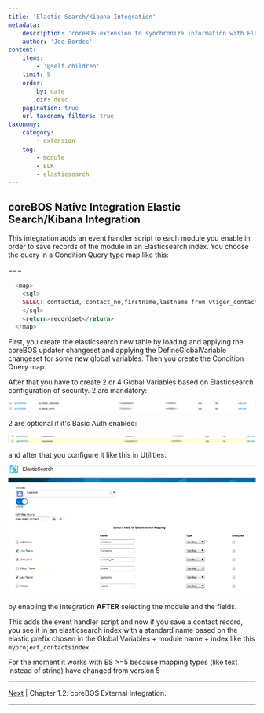 ```yaml
---
title: 'Elastic Search/Kibana Integration'
metadata:
    description: 'coreBOS extension to synchronize information with ElasticSearch'
    author: 'Joe Bordes'
content:
    items:
        - '@self.children'
    limit: 5
    order:
        by: date
        dir: desc
    pagination: true
    url_taxonomy_filters: true
taxonomy:
    category:
        - extension
    tag:
        - module
        - ELK
        - elasticsearch
---
```


## coreBOS Native Integration Elastic Search/Kibana Integration

This integration adds an event handler script to each module you enable in order to save records of the module in an Elasticsearch index. You choose the query in a Condition Query type map like this:

===

```php
  <map>
    <sql>
    SELECT contactid, contact_no,firstname,lastname from vtiger_contactdetails join vtiger_crmentity on crmid=contactid where vtiger_contactdetails.contactid =?
    </sql>
    <return>recordset</return>
  </map>
```

First, you create the elasticsearch new table by loading and applying the coreBOS updater changeset and applying the DefineGlobalVariable changeset for some new global variables. Then you create the Condition Query map.

After that you have to create 2 or 4 Global Variables based on Elasticsearch configuration of security. 2 are mandatory:

![](esgv1.png?width=100%)

2 are optional if it's Basic Auth enabled:

![](esgv2.png?width=100%)

and after that you configure it like this in Utilities:

![](essetting.png?width=100%)

by enabling the integration **AFTER** selecting the module and the fields.

This adds the event handler script and now if you save a contact record, you see it in an elasticsearch index with a standard name based on the elastic prefix chosen in the Global Variables + module name + index like this `myproject_contactsindex`

<div class="notices blue">For the moment it works with ES >=5 because mapping types (like text instead of string) have changed from version 5</div>

------------------------------------------------------------------------

[Next](../02.elasticsearchexternal) | Chapter 1.2: coreBOS External Integration.

------------------------------------------------------------------------